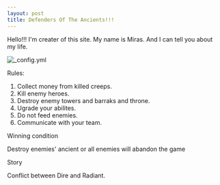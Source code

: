 ```yaml
---
layout: post
title: Defenders Of The Ancients!!!
---
```


Hello!!! I'm creater of this site. My name is Miras.
And I can tell you about my life.


![_config.yml](https://i.ytimg.com/vi/8MO8feq5Xq8/maxresdefault.jpg)


Rules:

1) Collect money from killed creeps.                                                                           
2) Kill enemy heroes.                                                                                  
3) Destroy enemy towers and barraks and throne.                                          
4) Ugrade your abilites.
5) Do not feed enemies.
6) Communicate with your team.

Winning condition 

Destroy enemies' ancient or all enemies will abandon the game


Story

Conflict between Dire and Radiant.
